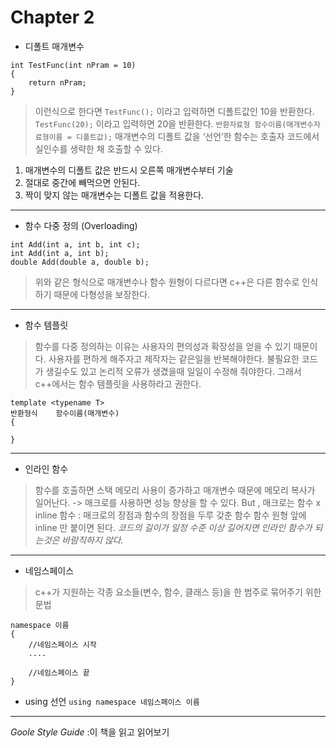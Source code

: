 # Chapter 2
*  디폴트 매개변수
```
int TestFunc(int nPram = 10)
{
	return nPram;
}
```
> 이런식으로 한다면
`TestFunc();`
> 이라고 입력하면 디폴트값인 10을 반환한다.
`TestFunc(20);`
> 이라고 입력하면 20을 반환한다.
 `반환자료형	함수이름(매개변수자료형이름 = 디폴트값);`
> 매개변수의 디폴트 값을 ‘선언’한 함수는 호출자 코드에서 실인수를 생략한 채 호출할 수 있다.
1. 매개변수의 디폴트 값은 반드시 오른쪽 매개변수부터 기술
2. 절대로 중간에 빼먹으면 안된다.
3. 짝이 맞지 않는 매개변수는 디폴트 값을 적용한다.
---
* 함수 다중 정의 (Overloading)
```
int Add(int a, int b, int c);
int Add(int a, int b);
double Add(double a, double b);
```
> 위와 같은 형식으로
> 매개변수나 함수 원형이 다르다면 c++은 다른 함수로 인식하기 때문에 다형성을 보장한다.
---
* 함수 템플릿
> 함수를 다중 정의하는 이유는 사용자의 편의성과 확장성을 얻을 수 있기 때문이다.
> 사용자를 편하게 해주자고 제작자는 같은일을 반복해야한다.
> 불필요한 코드가 생길수도 있고 논리적 오류가 생겼을때 일일이 수정해 줘야한다.
> 그래서 c++에서는 함수 템플릿을 사용하라고 권한다.
```
template <typename T>
반환형식    함수이름(매개변수)
{

}
```
---
* 인라인 함수
> 함수를 호출하면 스택 메모리 사용이 증가하고 매개변수 때문에 메모리 복사가 일어난다. -> 매크로를 사용하면 성능 향상을 할 수 있다.
> But , 매크로는 함수 x
> inline 함수 : 매크로의 장점과 함수의 장점을 두루 갖춘 함수
> 함수 원형 앞에 inline 만 붙이면 된다.
> *코드의 길이가 일정 수준 이상 길어지면 인라인 함수가 되는것은 바람직하지 않다.*
---
* 네임스페이스
> c++가 지원하는 각종 요소들(변수, 함수, 클래스 등)을 한 범주로 묶어주기 위한 문법
```
namespace 이름
{
	//네임스페이스 시작
	....

	//네임스페이스 끝
}
```
* using 선언
`using namespace 네임스페이스 이름`
---

*Goole Style Guide* :이 책을 읽고 읽어보기
